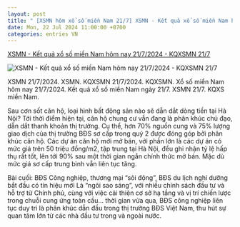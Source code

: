 ```yaml
---
layout: post
title: " [XSMN hôm xổ số miền Nam 21/7] XSMN - Kết quả xổ số miền Nam hôm nay 21/7/2024 - KQXSMN 21/7"
date: Mon, 22 Jul 2024 11:00:00 +0700
categories: entries VN
---
```

[XSMN - Kết quả xổ số miền Nam hôm nay 21/7/2024 - KQXSMN 21/7](https://phapluatxahoi.kinhtedothi.vn/xsmn-ket-qua-xo-so-mien-nam-hom-nay-2172024-kqxsmn-217-388622.html)

![XSMN - Kết quả xổ số miền Nam hôm nay 21/7/2024 - KQXSMN 21/7](https://phapluatxahoi.kinhtedothi.vn/stores/news_dataimages/2024/072024/14/16/croped/dc1897d20ed90d5937fbf195ecb9faaa.jpg?randTime=1721647495)

XSMN 21/7/2024. XSMN. KQXSMN 21/7/2024. KQXSMN. Xổ số miền Nam hôm nay 21/7/2024. Kết quả xổ số miền Nam ngày 21/7. XSMN 21/7. KQXS miền Nam.

Sau cơn sốt căn hộ, loại hình bất động sản nào sẽ dẫn dắt dòng tiền tại Hà Nội? Tới thời điểm hiện tại, căn hộ chung cư vẫn đang là phân khúc chủ đạo, dẫn dắt thanh khoản thị trường. Cụ thể, hơn 70% nguồn cung và 75% lượng giao dịch của thị trường BĐS sơ cấp trong quý 2 được đóng góp bởi phân khúc căn hộ. Các dự án căn hộ mới mở bán, với phần lớn là các dự án có mức giá trên 50 triệu đồng/m2, tập trung tại Hà Nội, đều ghi nhận tỷ lệ hấp thụ rất tốt, lên tới 90% sau một thời gian ngắn chính thức mở bán. Mặc dù mức giá sơ cấp trung bình vẫn liên tục tăng.

Bài cuối: BĐS Công nghiệp, thương mại “sôi động”, BĐS du lịch nghỉ dưỡng bắt đầu có tín hiệu mới Là “ngôi sao sáng”, với nhiều chính sách đầu tư và hỗ trợ từ Chính phủ, cùng với việc cải thiện cơ sở hạ tầng và vị trí chiến lược trong chuỗi cung ứng toàn cầu... thời gian vừa qua, BĐS công nghiệp liên tục duy trì là phân khúc dẫn đầu trong thị trường BĐS Việt Nam, thu hút sự quan tâm lớn từ các nhà đầu tư trong và ngoài nước.


